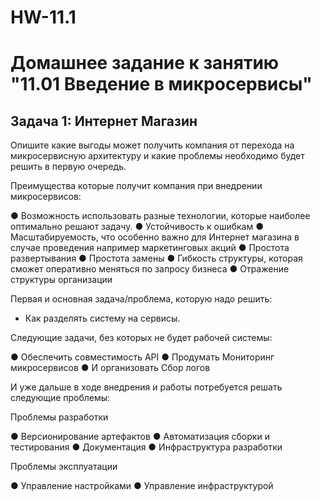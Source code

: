 # HW-11.1

# Домашнее задание к занятию "11.01 Введение в микросервисы"

##  Задача 1: Интернет Магазин

Опишите какие выгоды может получить компания от перехода на микросервисную архитектуру
и какие проблемы необходимо будет решить в первую очередь.


Преимущества которые получит компания при внедрении микросервисов:

 ● Возможность использовать разные технологии, которые наиболее оптимально 
 решают задачу.
 ● Устойчивость к ошибкам
 ● Масштабируемость, что особенно важно для Интернет магазина в случае проведения
 например маркетинговых акций
 ● Простота развертывания
 ● Простота замены
 ● Гибкость структуры, которая сможет оперативно меняться по запросу бизнеса
 ● Отражение структуры организации

Первая и основная задача/проблема, которую надо решить:

  - Как разделять систему на сервисы. 

Следующие задачи, без которых не будет рабочей системы:

 ● Обеспечить совместимость API
 ● Продумать Мониторинг микросервисов 
 ● И организовать Сбор логов


И уже дальше в ходе внедрения и работы потребуется решать 
следующие проблемы:

Проблемы разработки

 ● Версионирование артефактов
 ● Автоматизация сборки и тестирования
 ● Документация
 ● Инфраструктура разработки


Проблемы эксплуатации

 ● Управление настройками
 ● Управление инфраструктурой
